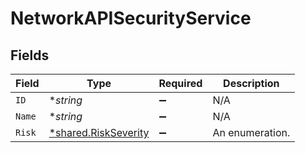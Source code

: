 # NetworkAPISecurityService


## Fields

| Field                                                       | Type                                                        | Required                                                    | Description                                                 |
| ----------------------------------------------------------- | ----------------------------------------------------------- | ----------------------------------------------------------- | ----------------------------------------------------------- |
| `ID`                                                        | **string*                                                   | :heavy_minus_sign:                                          | N/A                                                         |
| `Name`                                                      | **string*                                                   | :heavy_minus_sign:                                          | N/A                                                         |
| `Risk`                                                      | [*shared.RiskSeverity](../../models/shared/riskseverity.md) | :heavy_minus_sign:                                          | An enumeration.                                             |